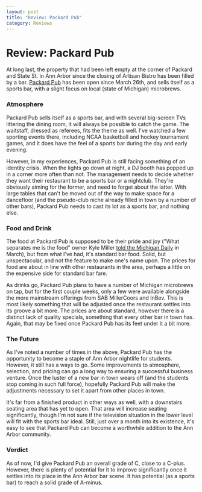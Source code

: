 ```yaml
---
layout: post
title: "Review: Packard Pub"
category: Reviews
---
```


Review: Packard Pub
===================

At long last, the property that had been left empty at the corner of Packard and State St. in Ann Arbor since the closing of Artisan Bistro has been filled by a bar. [Packard Pub](http://www.google.com/url?sa=t&source=web&ct=res&cd=2&ved=0CA4QFjAB&url=http%3A%2F%2Fwww.packardpub.com%2F&ei=UTvgS5TQK4qUMc6-hc8J&usg=AFQjCNHLxDurUOvytC2-H1eBELqY680qUg&sig2=czk0CVDzB2nhX_04Vf3zvQ) has been open since March 26th, and sells itself as a sports bar, with a slight focus on local (state of Michigan) microbrews.

### Atmosphere

Packard Pub sells itself as a sports bar, and with several big-screen TVs littering the dining room, it will always be possible to catch the game. The waitstaff, dressed as referees, fits the theme as well. I've watched a few sporting events there, including NCAA basketball and hockey tournament games, and it does have the feel of a sports bar during the day and early evening.

However, in my experiences, Packard Pub is still facing something of an identity crisis. When the lights go down at night, a DJ booth has popped up in a corner more often than not. The management needs to decide whether they want their restaurant to be a sports bar or a nightclub. They're obviously aiming for the former, and need to forget about the latter. With large tables that can't be moved out of the way to make space for a dancefloor (and the pseudo-club niche already filled in town by a number of other bars), Packard Pub needs to cast its lot as a sports bar, and nothing else.

### Food and Drink

The food at Packard Pub is supposed to be their pride and joy ("What separates me is the food" owner Kyle Miller [told the Michigan Daily](http://michigandaily.com/content/packard-pub-opens-positive-reaction) in March), but from what I've had, it's standard bar food. Solid, but unspectacular, and not the feature to make one's name upon. The prices for food are about in line with other restaurants in the area, perhaps a little on the expensive side for standard bar fare.

As drinks go, Packard Pub plans to have a number of Michigan microbrews on tap, but for the first couple weeks, only a few were available alongside the more mainstream offerings from SAB MillerCoors and InBev. This is most likely something that will be adjusted once the restaurant settles into its groove a bit more. The prices are about standard, however there is a distinct lack of quality specials, something that every other bar in town has. Again, that may be fixed once Packard Pub has its feet under it a bit more.

### The Future

As I've noted a number of times in the above, Packard Pub has the opportunity to become a staple of Ann Arbor nightlife for students. However, it still has a ways to go. Some improvements to atmosphere, selection, and pricing can go a long way to ensuring a successful business venture. Once the luster of a new bar in town wears off (and the students stop coming in such full force), hopefully Packard Pub will make the adjustments necessary to set it apart from other places in town.

It's far from a finished product in other ways as well, with a downstairs seating area that has yet to open. That area will increase seating significantly, though I'm not sure if the television situation in the lower level will fit with the sports bar ideal. Still, just over a month into its existence, it's easy to see that Packard Pub can become a worthwhile addition to the Ann Arbor community.

### Verdict

As of now, I'd give Packard Pub an overall grade of C, close to a C-plus. However, there is plenty of potential for it to improve significantly once it settles into its place in the Ann Arbor bar scene. It has potential (as a sports bar) to reach a solid grade of A-minus.